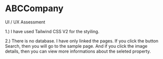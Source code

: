# ABCCompany
UI / UX Assessment

1.) I have used Tailwind CSS V2 for the styiling.

2.) There is no database. I have only linked the pages. If you click the button Search, then you will go to the sample page. And if you click the image details, then you can view more informations about the seleted property.
